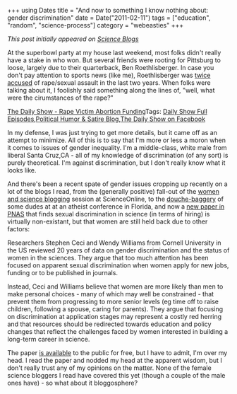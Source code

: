 +++
using Dates
title = "And now to something I know nothing about: gender discrimination"
date = Date("2011-02-11")
tags = ["education", "random", "science-process"]
category = "webeasties"
+++

_This post initially appeared on [Science Blogs](http://scienceblogs.com/webeasties)_

At the superbowl party at my house last weekend, most folks didn't really have a stake in who won. But several friends were rooting for Pittsburg to loose, largely due to their quarterback, Ben Roethlisberger. In case you don't pay attention to sports news (like me), Roethlisberger was [twice accused](http://en.wikipedia.org/wiki/Ben_Roethlisberger#Sexual_assault_allegations) of rape/sexual assault in the last two years. When folks were talking about it, I foolishly said something along the lines of, "well, what were the cirumstances of the rape?"

[The Daily Show - Rape Victim Abortion Funding](http://www.thedailyshow.com/watch/wed-february-2-2011/rape-victim-abortion-funding)Tags: [Daily Show Full Episodes](http://www.thedailyshow.com/full-episodes/),[Political Humor & Satire Blog](http://www.indecisionforever.com/),[The Daily Show on Facebook](http://www.facebook.com/thedailyshow)

In my defense, I was just trying to get more details, but it came off as an attempt to minimize. All of this is to say that I'm more or less a moron when it comes to issues of gender inequality. I'm a middle-class, white male from liberal Santa Cruz,CA - all of my knowledge of discrimination (of any sort) is purely theoretical. I'm against discrimination, but I don't really know what it looks like.

And there's been a recent spate of gender issues cropping up recently on a lot of the blogs I read, from the (generally positive) fall-out of the [women and science blogging](http://professorkateclancy.blogspot.com/2011/01/women-scienceblogging-revolution.html) session at ScienceOnline, to the [douche-baggery](http://www.blaghag.com/2011/02/when-gender-goes-pear-shaped.html) of some dudes at at an atheist conference in Florida, and now a [new paper in PNAS](http://www.guardian.co.uk/science/blog/2011/feb/08/sexual-discrimination-women-scientists-institutional?CMP=twt_gu) that finds sexual discrimination in science (in terms of hiring) is virtually non-existant, but that women are still held back due to other factors:

Researchers Stephen Ceci and Wendy Williams from Cornell University in the US reviewed 20 years of data on gender discrimination and the status of women in the sciences. They argue that too much attention has been focused on apparent sexual discrimination when women apply for new jobs, funding or to be published in journals.

Instead, Ceci and Williams believe that women are more likely than men to make personal choices - many of which may well be constrained - that prevent them from progressing to more senior levels (eg time off to raise children, following a spouse, caring for parents). They argue that focusing on discrimination at application stages may represent a costly red herring and that resources should be redirected towards education and policy changes that reflect the challenges faced by women interested in building a long-term career in science.

The paper [is available](http://www.pnas.org/content/early/2011/02/02/1014871108.abstract?sid=516ce9b7-a2c5-4242-8e7f-2a5c542e9ab5) to the public for free, but I have to admit, I'm over my head. I read the paper and nodded my head at the apparent wisdom, but I don't really trust any of my opinions on the matter. None of the female science bloggers I read have covered this yet (though a couple of the male ones have) - so what about it bloggosphere?

      
  
